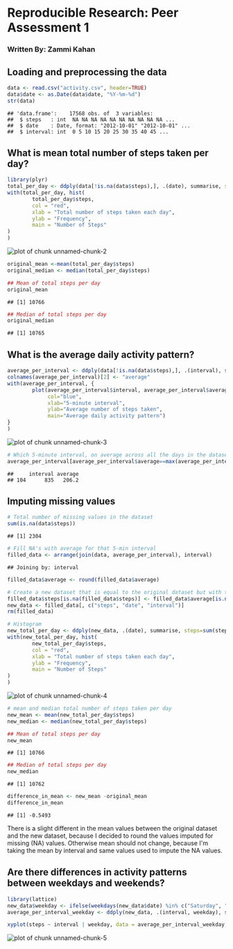 # Reproducible Research: Peer Assessment 1

### Written By: Zammi Kahan


## Loading and preprocessing the data

```r
data <- read.csv("activity.csv", header=TRUE)
data$date <- as.Date(data$date, "%Y-%m-%d")
str(data)
```

```
## 'data.frame':	17568 obs. of  3 variables:
##  $ steps   : int  NA NA NA NA NA NA NA NA NA NA ...
##  $ date    : Date, format: "2012-10-01" "2012-10-01" ...
##  $ interval: int  0 5 10 15 20 25 30 35 40 45 ...
```

## What is mean total number of steps taken per day?

```r
library(plyr)
total_per_day <- ddply(data[!is.na(data$steps),], .(date), summarise, steps=sum(steps))
with(total_per_day, hist(
        total_per_day$steps,
        col = "red",
        xlab = "Total number of steps taken each day",
        ylab = "Frequency",
        main = "Number of Steps"
)
) 
```

![plot of chunk unnamed-chunk-2](figure/unnamed-chunk-2.png) 

```r
original_mean <-mean(total_per_day$steps)
original_median <- median(total_per_day$steps)

## Mean of total steps per day
original_mean
```

```
## [1] 10766
```

```r
## Median of total steps per day
original_median
```

```
## [1] 10765
```

## What is the average daily activity pattern?

```r
average_per_interval <- ddply(data[!is.na(data$steps),], .(interval), summarise, steps=mean(steps))
colnames(average_per_interval)[2] <- "average"
with(average_per_interval, {
        plot(average_per_interval$interval, average_per_interval$average, type="l", 
             col="blue",
             xlab="5-minute interval", 
             ylab="Average number of steps taken",
             main="Average daily activity pattern")
}
)
```

![plot of chunk unnamed-chunk-3](figure/unnamed-chunk-3.png) 

```r
# Which 5-minute interval, on average across all the days in the dataset, contains the maximum number of steps?
average_per_interval[average_per_interval$average==max(average_per_interval$average),]
```

```
##     interval average
## 104      835   206.2
```

## Imputing missing values


```r
# Total number of missing values in the dataset
sum(is.na(data$steps))
```

```
## [1] 2304
```

```r
# Fill NA's with average for that 5-min interval
filled_data <- arrange(join(data, average_per_interval), interval)
```

```
## Joining by: interval
```

```r
filled_data$average <- round(filled_data$average)

# Create a new dataset that is equal to the original dataset but with the missing data filled in.
filled_data$steps[is.na(filled_data$steps)] <- filled_data$average[is.na(filled_data$steps)]
new_data <- filled_data[, c("steps", "date", "interval")]
rm(filled_data)

# Histogram
new_total_per_day <- ddply(new_data, .(date), summarise, steps=sum(steps))
with(new_total_per_day, hist(
        new_total_per_day$steps,
        col = "red",
        xlab = "Total number of steps taken each day",
        ylab = "Frequency",
        main = "Number of Steps"
)
) 
```

![plot of chunk unnamed-chunk-4](figure/unnamed-chunk-4.png) 

```r
# mean and median total number of steps taken per day
new_mean <- mean(new_total_per_day$steps)
new_median <- median(new_total_per_day$steps)

## Mean of total steps per day
new_mean
```

```
## [1] 10766
```

```r
## Median of total steps per day
new_median
```

```
## [1] 10762
```

```r
difference_in_mean <- new_mean -original_mean
difference_in_mean
```

```
## [1] -0.5493
```

There is a slight different in the mean values between the original dataset and the new dataset, because I decided to round the values imputed for missing (NA) values. Otherwise mean should not change, because I'm taking the mean by interval and same values used to impute the NA values.

## Are there differences in activity patterns between weekdays and weekends?


```r
library(lattice)
new_data$weekday <- ifelse(weekdays(new_data$date) %in% c("Saturday", "Sunday"),"Weekend", "Weekday")
average_per_interval_weekday <- ddply(new_data, .(interval, weekday), summarise, steps=mean(steps))

xyplot(steps ~ interval | weekday, data = average_per_interval_weekday, layout = c(1, 2), type="l")
```

![plot of chunk unnamed-chunk-5](figure/unnamed-chunk-5.png) 
